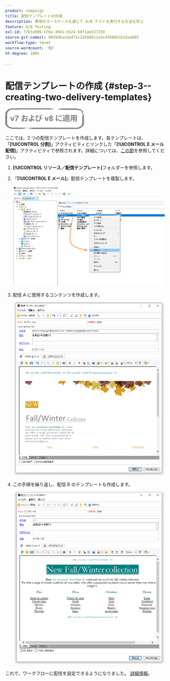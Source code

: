 ```yaml
---
product: campaign
title: 配信テンプレートの作成
description: 専用のユースケースを通じて A/B テストを実行する方法を学ぶ
feature: A/B Testing
exl-id: 77b3a906-b76e-49e1-b524-b6f1ae537259
source-git-commit: 9839dbacda475c2a586811e3c4f686b1b1baab05
workflow-type: tm+mt
source-wordcount: '93'
ht-degree: 100%

---
```


# 配信テンプレートの作成 {#step-3--creating-two-delivery-templates}

![](../../assets/common.svg)

ここでは、2 つの配信テンプレートを作成します。各テンプレートは、「**[!UICONTROL 分割]**」アクティビティとリンクした「**[!UICONTROL E メール配信]**」アクティビティで参照されます。詳細については、[この節](about-templates.md)を参照してください。

1. **[!UICONTROL リソース／配信テンプレート]**&#x200B;フォルダーを参照します。
1. 「**[!UICONTROL E メール]**」配信テンプレートを複製します。

   ![](assets/use_case_abtesting_deliverymodel_001.png)

1. 配信 A に使用するコンテンツを作成します。

   ![](assets/use_case_abtesting_deliverymodel_002.png)

1. この手順を繰り返し、配信 B のテンプレートも作成します。

   ![](assets/use_case_abtesting_deliverymodel_003.png)

これで、ワークフローに配信を設定できるようになりました。 [詳細情報](a-b-testing-uc-configuring-deliveries.md)。
